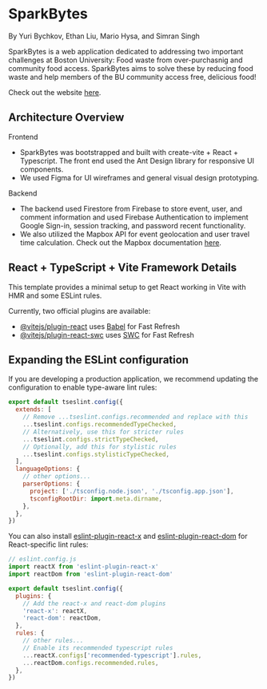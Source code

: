 # SparkBytes
By Yuri Bychkov, Ethan Liu, Mario Hysa, and Simran Singh 

SparkBytes is a web application dedicated to addressing two important challenges at Boston University: Food waste from over-purchasnig and community food access. SparkBytes aims to solve these by reducing food waste and help members of the BU community access free, delicious food!

Check out the website [here](https://681421597e29406dae061f0b--chic-griffin-d3de53.netlify.app/).

## Architecture Overview

Frontend 
- SparkBytes was bootstrapped and built with create-vite + React + Typescript. The front end used the Ant Design library for responsive UI components.
- We used Figma for UI wireframes and general visual design prototyping. 

Backend
- The backend used Firestore from Firebase to store event, user, and comment information and used Firebase Authentication to implement Google Sign-in, session tracking, and password recent functionality.
- We also utilized the Mapbox API for event geolocation and user travel time calculation. Check out the Mapbox documentation [here](https://docs.mapbox.com/api/overview/).

## React + TypeScript + Vite Framework Details

This template provides a minimal setup to get React working in Vite with HMR and some ESLint rules.

Currently, two official plugins are available:

- [@vitejs/plugin-react](https://github.com/vitejs/vite-plugin-react/blob/main/packages/plugin-react/README.md) uses [Babel](https://babeljs.io/) for Fast Refresh
- [@vitejs/plugin-react-swc](https://github.com/vitejs/vite-plugin-react-swc) uses [SWC](https://swc.rs/) for Fast Refresh

## Expanding the ESLint configuration

If you are developing a production application, we recommend updating the configuration to enable type-aware lint rules:

```js
export default tseslint.config({
  extends: [
    // Remove ...tseslint.configs.recommended and replace with this
    ...tseslint.configs.recommendedTypeChecked,
    // Alternatively, use this for stricter rules
    ...tseslint.configs.strictTypeChecked,
    // Optionally, add this for stylistic rules
    ...tseslint.configs.stylisticTypeChecked,
  ],
  languageOptions: {
    // other options...
    parserOptions: {
      project: ['./tsconfig.node.json', './tsconfig.app.json'],
      tsconfigRootDir: import.meta.dirname,
    },
  },
})
```

You can also install [eslint-plugin-react-x](https://github.com/Rel1cx/eslint-react/tree/main/packages/plugins/eslint-plugin-react-x) and [eslint-plugin-react-dom](https://github.com/Rel1cx/eslint-react/tree/main/packages/plugins/eslint-plugin-react-dom) for React-specific lint rules:

```js
// eslint.config.js
import reactX from 'eslint-plugin-react-x'
import reactDom from 'eslint-plugin-react-dom'

export default tseslint.config({
  plugins: {
    // Add the react-x and react-dom plugins
    'react-x': reactX,
    'react-dom': reactDom,
  },
  rules: {
    // other rules...
    // Enable its recommended typescript rules
    ...reactX.configs['recommended-typescript'].rules,
    ...reactDom.configs.recommended.rules,
  },
})
```

